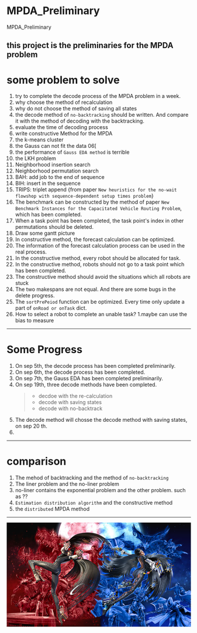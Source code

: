 # MPDA_Preliminary
MPDA_Preliminary


## this  project is the preliminaries for the MPDA problem

# some problem to solve

1. try to complete the decode process of the MPDA problem in a week.
2. why choose the method of recalculation
3. why do not choose the method of saving all states
4. the decode method of `no-backtracking` should be written. And compare it with the method of decoding with the backtracking.
4. evaluate the time of decoding process
5. write constructive Method for the MPDA
6. the k-means cluster
7. the Gauss can not fit the data 06[
8. the performance of `Gauss EDA method` is terrible
9. the LKH problem
10. Neighborhood insertion search
11. Neighborhood permutation search
12. BAH: add job to the end of sequence 
13. BIH: insert in the sequence
14. TRIPS: triplet append {from paper `New heuristics for the no-wait flowshop with sequence-dependent setup times problem`}
15. The benchmark can be constructed by the method of paper `New Benchmark Instances for the Capacitated Vehicle Routing Problem`, which has been completed.
16. When a task point has been completed, the task point's index in other permutations should be deleted.
17. Draw some  gantt picture
18. In constructive method, the forecast calculation can be optimized.
19. The information of  the forecast calculation process can be used in  the real process.
20. In the constructive method, every robot should be allocated for task.
21. In the constructive method, robots should not go to a task point which has been completed.
22. The constructive method should avoid the situations which all robots are stuck
23. The two makespans are not equal. And there are some bugs in the delete progress.
24. The `sortPrePeiod` function can be optimized. Every time only update a part of `onRoad or onTask` dict.
25. How to select a robot to complete an unable task? 1.maybe  can use the bias to measure

---

# Some Progress 
1. On sep 5th, the decode process has been completed preliminarily.
2. On sep 6th, the decode process has been completed.
3. On sep 7th, the Gauss EDA has been completed preliminarily.
4. On sep 19th, three decode methods have been completed.	
	>- decdoe with the re-calculation
	>- decode with saving states
 	>- decode with no-backtrack
5. The decode method will chosse the decode method with saving states, on sep 20 th.
6. 

---

# comparison 
1. The mehod of backtracking  and the method of `no-backtracking`
2. The liner problem and the no-liner problem 
3. no-liner contains the exponential problem and the other problem. such as ??
4. `Estimation distribution algorithm` and the constructive method
5. the `distributed` MPDA method 

***



![Image text](https://raw.githubusercontent.com/Tesla2fox/MPDA_Preliminary/master/png/__.jpg)


    